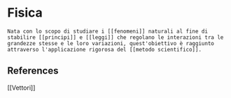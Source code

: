 # Fisica
```ad-def
Nata con lo scopo di studiare i [[fenomeni]] naturali al fine di stabilire [[principi]] e [[leggi]] che regolano le interazioni tra le grandezze stesse e le loro variazioni, quest'obiettivo è raggiunto attraverso l'applicazione rigorosa del [[metodo scientifico]].
```

## References
[[Vettori]]

